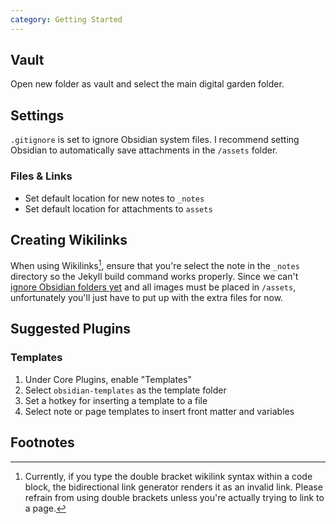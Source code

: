 ```yaml
---
category: Getting Started
---
```

## Vault
Open new folder as vault and select the main digital garden folder.

## Settings
`.gitignore` is set to ignore Obsidian system files. I recommend setting Obsidian to automatically save attachments in the `/assets` folder.

### Files & Links
- Set default location for new notes to `_notes`
- Set default location for attachments to `assets`

## Creating Wikilinks
When using Wikilinks[^1], ensure that you're select the note in the `_notes` directory so the Jekyll build command works properly. Since we can't [ignore Obsidian folders yet](https://forum.obsidian.md/t/ignore-a-folder-of-temporary-notes/4473/8) and all images must be placed in `/assets`, unfortunately you'll just have to put up with the extra files for now.

## Suggested Plugins
### Templates
1. Under Core Plugins, enable "Templates"
2. Select `obsidian-templates` as the template folder
3. Set a hotkey for inserting a template to a file
4. Select note or page templates to insert front matter and variables


## Footnotes
[^1]: Currently, if you type the double bracket wikilink syntax within a code block, the bidirectional link generator renders it as an invalid link. Please refrain from using double brackets unless you're actually trying to link to a page.